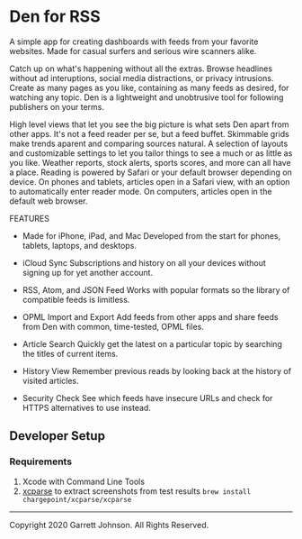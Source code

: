 # Den for RSS

A simple app for creating dashboards with feeds from your favorite websites. Made for casual surfers and serious wire scanners alike.

Catch up on what's happening without all the extras. Browse headlines without ad interuptions, social media distractions, or privacy intrusions. Create as many pages as you like, containing as many feeds as desired, for watching any topic. Den is a lightweight and unobtrusive tool for following publishers on your terms.

High level views that let you see the big picture is what sets Den apart from other apps. It's not a feed reader per se, but a feed buffet. Skimmable grids make trends aparent and comparing sources natural. A selection of layouts and customizable settings to let you tailor things to see a much or as little as you like. Weather reports, stock alerts, sports scores, and more can all have a place. Reading is powered by Safari or your default browser depending on device. On phones and tablets, articles open in a Safari view, with an option to automatically enter reader mode. On computers, articles open in the default web browser.

FEATURES

+ Made for iPhone, iPad, and Mac
Developed from the start for phones, tablets, laptops, and desktops.

+ iCloud Sync
Subscriptions and history on all your devices without signing up for yet another account. 

+ RSS, Atom, and JSON Feed
Works with popular formats so the library of compatible feeds is limitless.

+ OPML Import and Export
Add feeds from other apps and share feeds from Den with common, time-tested, OPML files.

+ Article Search
Quickly get the latest on a particular topic by searching the titles of current items.

+ History View
Remember previous reads by looking back at the history of visited articles.

+ Security Check
See which feeds have insecure URLs and check for HTTPS alternatives to use instead.

## Developer Setup

### Requirements

1. Xcode with Command Line Tools
2. [xcparse](https://github.com/ChargePoint/xcparse) to extract screenshots from test results `brew install chargepoint/xcparse/xcparse`

---

Copyright 2020 Garrett Johnson. All Rights Reserved.

